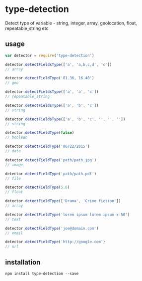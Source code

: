 # type-detection
Detect type of variable - string, integer, array, geolocation, float, repeatable_string etc

## usage

```js
var detector = require('type-detection')

detector.detectFieldsType(['a', 'a,b,c,d', 'c'])
// array

detector.detectFieldType('81.36, 16.40')
// geo

detector.detectFieldsType(['a', 'a', 'c'])
// repeatable_string

detector.detectFieldsType(['a', 'b', 'c'])
// string

detector.detectFieldsType(['a', 'b', 'c', '', '', ''])
// string

detector.detectFieldType(false)
// boolean

detector.detectFieldType('06/22/2015')
// date

detector.detectFieldType('path/path.jpg')
// image

detector.detectFieldType('path/path.pdf')
// file

detector.detectFieldType(5.6)
// float

detector.detectFieldType(['Drama', 'Crime fiction'])
// array

detector.detectFieldType('lorem ipsum lorem ipsum x 50')
// text

detector.detectFieldType('joe@domain.com')
// email

detector.detectFieldType('http://google.com')
// url
```


## installation
`npm install type-detection --save`

